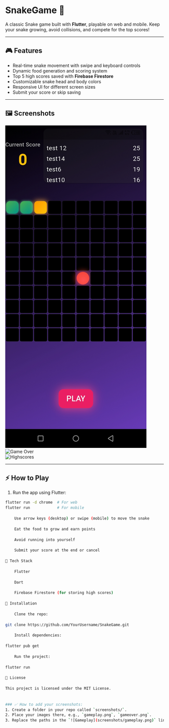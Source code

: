 # SnakeGame 🐍

A classic Snake game built with **Flutter**, playable on web and mobile. Keep your snake growing, avoid collisions, and compete for the top scores!  

---

## 🎮 Features

- Real-time snake movement with swipe and keyboard controls  
- Dynamic food generation and scoring system  
- Top 5 high scores saved with **Firebase Firestore**  
- Customizable snake head and body colors  
- Responsive UI for different screen sizes  
- Submit your score or skip saving  

---

## 🖼️ Screenshots

<!-- Replace with your actual screenshot files -->
![Gameplay](https://github.com/Abhi9085/SnakeGame-with-WebHosting/blob/master/Screenshot_20250905-225111.jpg?raw=true)  
![Game Over](screenshots/gameover.png)  
![Highscores](screenshots/highscores.png)  

---

## ⚡ How to Play

1. Run the app using Flutter:  
```bash
flutter run -d chrome  # For web
flutter run            # For mobile

    Use arrow keys (desktop) or swipe (mobile) to move the snake

    Eat the food to grow and earn points

    Avoid running into yourself

    Submit your score at the end or cancel

💾 Tech Stack

    Flutter

    Dart

    Firebase Firestore (for storing high scores)

🔧 Installation

    Clone the repo:

git clone https://github.com/YourUsername/SnakeGame.git

    Install dependencies:

flutter pub get

    Run the project:

flutter run

📄 License

This project is licensed under the MIT License.


### ✅ How to add your screenshots:
1. Create a folder in your repo called `screenshots/`.  
2. Place your images there, e.g., `gameplay.png`, `gameover.png`.  
3. Replace the paths in the `![Gameplay](screenshots/gameplay.png)` lines. 
